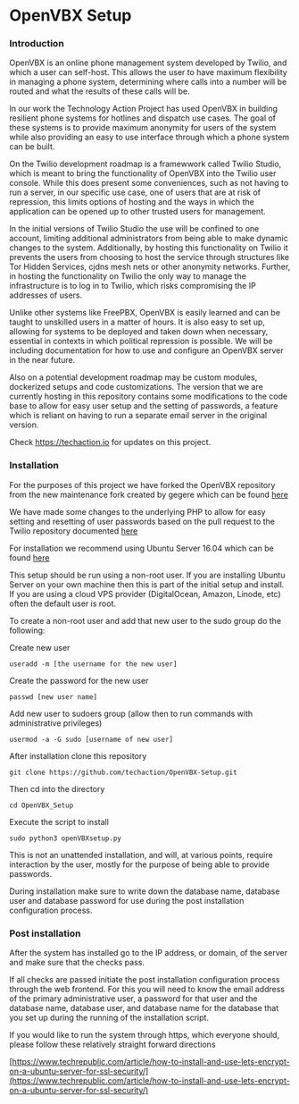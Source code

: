 # OpenVBX Setup


### Introduction


OpenVBX is an online phone management system developed by Twilio, and which a
user can self-host.  This allows the user to have maximum flexibility in
managing a phone system, determining where calls into a number will be routed
and what the results of these calls will be.


In our work the Technology Action Project has used OpenVBX in building
resilient phone systems for hotlines and dispatch use cases.  The goal of
these systems is to provide maximum anonymity for users of the system while
also providing an easy to use interface through which a phone system can be
built.


On the Twilio development roadmap is a framewwork called Twilio Studio, which
is meant to bring the functionality of OpenVBX into the Twilio user console.
While this does present some conveniences, such as not having to run a server,
in our specific use case, one of users that are at risk of repression, this
limits options of hosting and the ways in which the application can be opened
up to other trusted users for management.


In the initial versions of Twilio Studio the use will be confined to one account,
limiting additional administrators from being able to make dynamic changes to
the system.  Additionally, by hosting this functionality on Twilio it prevents
the users from choosing to host the service through structures like Tor
Hidden Services, cjdns mesh nets or other anonymity networks.  Further, in
hosting the functionality on Twilio the only way to manage the infrastructure
is to log in to Twilio, which risks compromising the IP addresses of users.


Unlike other systems like FreePBX, OpenVBX is easily learned and can be taught
to unskilled users in a matter of hours.  It is also easy to set up, allowing
for systems to be deployed and taken down when necessary, essential in
contexts in which political repression is possible.  We will be including
documentation for how to use and configure an OpenVBX server in the near
future.


Also on a potential development roadmap may be custom modules, dockerized
setups and code customizations.  The version that we are currently hosting
in this repository contains some modifications to the code base to allow
for easy user setup and the setting of passwords, a feature which is reliant
on having to run a separate email server in the original version.


Check https://techaction.io for updates on this project.


### Installation


For the purposes of this project we have forked the OpenVBX repository from the
new maintenance fork created by gegere which can be found [here](https://github.com/gegere/OpenVBX)


We have made some changes to the underlying PHP to allow for easy setting and
resetting of user passwords based on the pull request to the Twilio repository
documented [here](https://github.com/ocsnetworks/OpenVBX/commit/36cb6958f5721082ab10799de5411547acf21e13)


For installation we recommend using Ubuntu Server 16.04 which can be found
[here](https://www.ubuntu.com/download/server)


This setup should be run using a non-root user.  If you are installing Ubuntu
Server on your own machine then this is part of the initial setup and install.
If you are using a cloud VPS provider (DigitalOcean, Amazon, Linode, etc) often
the default user is root.


To create a non-root user and add that new user to the sudo group do the
following:

Create new user

`useradd -m [the username for the new user]`

Create the password for the new user

`passwd [new user name]`

Add new user to sudoers group (allow then to run commands with administrative
    privileges)

`usermod -a -G sudo [username of new user]`


After installation clone this repository

`git clone https://github.com/techaction/OpenVBX-Setup.git`


Then cd into the directory

`cd OpenVBX_Setup`


Execute the script to install

`sudo python3 openVBXsetup.py`


This is not an unattended installation, and will, at various points, require
interaction by the user, mostly for the purpose of being able to provide
passwords.

During installation make sure to write down the database name, database user
and database password for use during the post installation configuration
process.


### Post installation


After the system has installed go to the IP address, or domain, of the server
and make sure that the checks pass.


If all checks are passed initiate the post installation configuration process
through the web frontend.  For this you will need to know the email address of
the primary administrative user, a password for that user and the database name,
database user, and database name for the database that you set up during the
running of the installation script.


If you would like to run the system through https, which everyone should,
please follow these relatively straight forward directions

[https://www.techrepublic.com/article/how-to-install-and-use-lets-encrypt-on-a-ubuntu-server-for-ssl-security/](https://www.techrepublic.com/article/how-to-install-and-use-lets-encrypt-on-a-ubuntu-server-for-ssl-security/)
